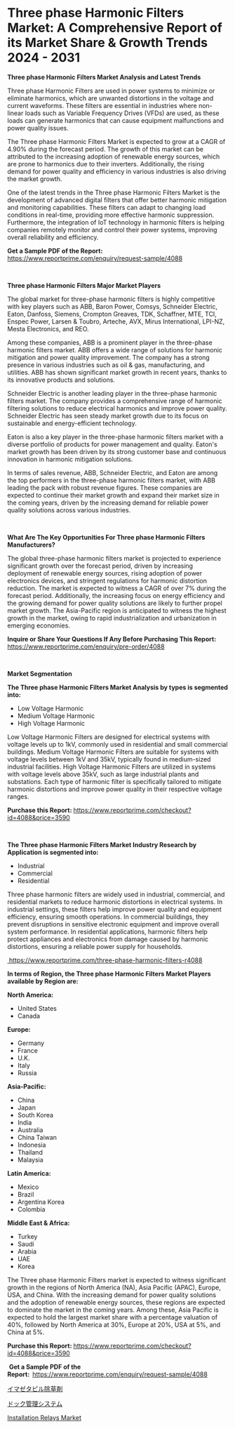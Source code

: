 <p><h1>Three phase Harmonic Filters Market: A Comprehensive Report of its Market Share & Growth Trends 2024 - 2031</h1></p><p><strong>Three phase Harmonic Filters Market Analysis and Latest Trends</strong></p>
<p><p>Three phase Harmonic Filters are used in power systems to minimize or eliminate harmonics, which are unwanted distortions in the voltage and current waveforms. These filters are essential in industries where non-linear loads such as Variable Frequency Drives (VFDs) are used, as these loads can generate harmonics that can cause equipment malfunctions and power quality issues.</p><p>The Three phase Harmonic Filters Market is expected to grow at a CAGR of 4.90% during the forecast period. The growth of this market can be attributed to the increasing adoption of renewable energy sources, which are prone to harmonics due to their inverters. Additionally, the rising demand for power quality and efficiency in various industries is also driving the market growth.</p><p>One of the latest trends in the Three phase Harmonic Filters Market is the development of advanced digital filters that offer better harmonic mitigation and monitoring capabilities. These filters can adapt to changing load conditions in real-time, providing more effective harmonic suppression. Furthermore, the integration of IoT technology in harmonic filters is helping companies remotely monitor and control their power systems, improving overall reliability and efficiency.</p></p>
<p><strong>Get a Sample PDF of the Report:&nbsp;</strong> <a href="https://www.reportprime.com/enquiry/request-sample/4088">https://www.reportprime.com/enquiry/request-sample/4088</a></p>
<p>&nbsp;</p>
<p><strong>Three phase Harmonic Filters Major Market Players</strong></p>
<p><p>The global market for three-phase harmonic filters is highly competitive with key players such as ABB, Baron Power, Comsys, Schneider Electric, Eaton, Danfoss, Siemens, Crompton Greaves, TDK, Schaffner, MTE, TCI, Enspec Power, Larsen & Toubro, Arteche, AVX, Mirus International, LPI-NZ, Mesta Electronics, and REO.</p><p>Among these companies, ABB is a prominent player in the three-phase harmonic filters market. ABB offers a wide range of solutions for harmonic mitigation and power quality improvement. The company has a strong presence in various industries such as oil & gas, manufacturing, and utilities. ABB has shown significant market growth in recent years, thanks to its innovative products and solutions.</p><p>Schneider Electric is another leading player in the three-phase harmonic filters market. The company provides a comprehensive range of harmonic filtering solutions to reduce electrical harmonics and improve power quality. Schneider Electric has seen steady market growth due to its focus on sustainable and energy-efficient technology.</p><p>Eaton is also a key player in the three-phase harmonic filters market with a diverse portfolio of products for power management and quality. Eaton's market growth has been driven by its strong customer base and continuous innovation in harmonic mitigation solutions.</p><p>In terms of sales revenue, ABB, Schneider Electric, and Eaton are among the top performers in the three-phase harmonic filters market, with ABB leading the pack with robust revenue figures. These companies are expected to continue their market growth and expand their market size in the coming years, driven by the increasing demand for reliable power quality solutions across various industries.</p></p>
<p>&nbsp;</p>
<p><strong>What Are The Key Opportunities For Three phase Harmonic Filters Manufacturers?</strong></p>
<p><p>The global three-phase harmonic filters market is projected to experience significant growth over the forecast period, driven by increasing deployment of renewable energy sources, rising adoption of power electronics devices, and stringent regulations for harmonic distortion reduction. The market is expected to witness a CAGR of over 7% during the forecast period. Additionally, the increasing focus on energy efficiency and the growing demand for power quality solutions are likely to further propel market growth. The Asia-Pacific region is anticipated to witness the highest growth in the market, owing to rapid industrialization and urbanization in emerging economies.</p></p>
<p><strong>Inquire or Share Your Questions If Any Before Purchasing This Report:</strong> <a href="https://www.reportprime.com/enquiry/pre-order/4088">https://www.reportprime.com/enquiry/pre-order/4088</a></p>
<p>&nbsp;</p>
<p><strong>Market Segmentation</strong></p>
<p><strong>The Three phase Harmonic Filters Market Analysis by types is segmented into:</strong></p>
<p><ul><li>Low Voltage Harmonic</li><li>Medium Voltage Harmonic</li><li>High Voltage Harmonic</li></ul></p>
<p><p>Low Voltage Harmonic Filters are designed for electrical systems with voltage levels up to 1kV, commonly used in residential and small commercial buildings. Medium Voltage Harmonic Filters are suitable for systems with voltage levels between 1kV and 35kV, typically found in medium-sized industrial facilities. High Voltage Harmonic Filters are utilized in systems with voltage levels above 35kV, such as large industrial plants and substations. Each type of harmonic filter is specifically tailored to mitigate harmonic distortions and improve power quality in their respective voltage ranges.</p></p>
<p><strong>Purchase this Report:&nbsp;</strong><a href="https://www.reportprime.com/checkout?id=4088&price=3590">https://www.reportprime.com/checkout?id=4088&price=3590</a></p>
<p>&nbsp;</p>
<p><strong>The Three phase Harmonic Filters Market Industry Research by Application is segmented into:</strong></p>
<p><ul><li>Industrial</li><li>Commercial</li><li>Residential</li></ul></p>
<p><p>Three phase harmonic filters are widely used in industrial, commercial, and residential markets to reduce harmonic distortions in electrical systems. In industrial settings, these filters help improve power quality and equipment efficiency, ensuring smooth operations. In commercial buildings, they prevent disruptions in sensitive electronic equipment and improve overall system performance. In residential applications, harmonic filters help protect appliances and electronics from damage caused by harmonic distortions, ensuring a reliable power supply for households.</p></p>
<p><a href="https://www.reportprime.com/three-phase-harmonic-filters-r4088">&nbsp;https://www.reportprime.com/three-phase-harmonic-filters-r4088</a></p>
<p><strong>In terms of Region, the Three phase Harmonic Filters Market Players available by Region are:</strong></p>
<p>
    <p> <strong> North America: </strong>
        <ul>
            <li>United States</li>
            <li>Canada</li>
        </ul>
        </p> 
    <p> <strong> Europe: </strong>
        <ul>
            <li>Germany</li>
            <li>France</li>
            <li>U.K.</li>
            <li>Italy</li>
            <li>Russia</li>
        </ul>
        </p> 
    <p> <strong> Asia-Pacific: </strong>
        <ul>
            <li>China</li>
            <li>Japan</li>
            <li>South Korea</li>
            <li>India</li>
            <li>Australia</li>
            <li>China Taiwan</li>
            <li>Indonesia</li>
            <li>Thailand</li>
            <li>Malaysia</li>
        </ul>
        </p> 
    <p> <strong> Latin America: </strong>
        <ul>
            <li>Mexico</li>
            <li>Brazil</li>
            <li>Argentina Korea</li>
            <li>Colombia</li>
        </ul>
        </p> 
    <p> <strong> Middle East & Africa: </strong>
        <ul>
            <li>Turkey</li>
            <li>Saudi</li>
            <li>Arabia</li>
            <li>UAE</li>
            <li>Korea</li>
        </ul>
    </p>
    </p>
<p><p>The Three phase Harmonic Filters market is expected to witness significant growth in the regions of North America (NA), Asia Pacific (APAC), Europe, USA, and China. With the increasing demand for power quality solutions and the adoption of renewable energy sources, these regions are expected to dominate the market in the coming years. Among these, Asia Pacific is expected to hold the largest market share with a percentage valuation of 40%, followed by North America at 30%, Europe at 20%, USA at 5%, and China at 5%.</p></p>
<p><strong>Purchase this Report: </strong><a href="https://www.reportprime.com/checkout?id=4088&price=3590">https://www.reportprime.com/checkout?id=4088&price=3590</a></p>
<p>&nbsp;<strong>Get a Sample PDF of the Report:&nbsp;&nbsp;</strong><a href="https://www.reportprime.com/enquiry/request-sample/4088">https://www.reportprime.com/enquiry/request-sample/4088</a></p>
<p><strong></strong></p>
<p><p><a href="https://github.com/JoanaNitzsche/Market-Research-Report-List-1/blob/main/284886173388.md">イマゼタピル除草剤</a></p><p><a href="https://github.com/KaliMetz2023/Market-Research-Report-List-1/blob/main/580915173389.md">ドック管理システム</a></p><p><a href="https://github.com/LibbySpencer2018/Market-Research-Report-List-1/blob/main/installation-relays-market.md">Installation Relays Market</a></p></p>